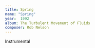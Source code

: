 ```yaml
---
title: Spring
name: "Spring"
year:  1992
album: The Turbulent Movement of Fluids
composer: Rob Nelson
---
```


<p>Instrumental</p>
